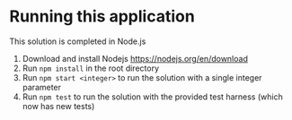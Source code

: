 # Running this application

This solution is completed in Node.js

1. Download and install Nodejs https://nodejs.org/en/download
2. Run `npm install` in the root directory
3. Run `npm start <integer>` to run the solution with a single integer parameter
4. Run `npm test` to run the solution with the provided test harness (which now has new tests)
